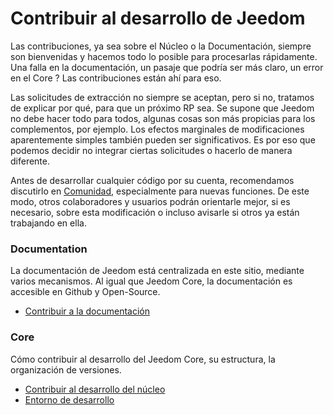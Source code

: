 # Contribuir al desarrollo de Jeedom

Las contribuciones, ya sea sobre el Núcleo o la Documentación, siempre son bienvenidas y hacemos todo lo posible para procesarlas rápidamente. Una falla en la documentación, un pasaje que podría ser más claro, un error en el Core ? Las contribuciones están ahí para eso.

Las solicitudes de extracción no siempre se aceptan, pero si no, tratamos de explicar por qué, para que un próximo RP sea. Se supone que Jeedom no debe hacer todo para todos, algunas cosas son más propicias para los complementos, por ejemplo. Los efectos marginales de modificaciones aparentemente simples también pueden ser significativos. Es por eso que podemos decidir no integrar ciertas solicitudes o hacerlo de manera diferente.

Antes de desarrollar cualquier código por su cuenta, recomendamos discutirlo en [Comunidad](https://community.jeedom.com/), especialmente para nuevas funciones. De este modo, otros colaboradores y usuarios podrán orientarle mejor, si es necesario, sobre esta modificación o incluso avisarle si otros ya están trabajando en ella.

### Documentation

La documentación de Jeedom está centralizada en este sitio, mediante varios mecanismos. Al igual que Jeedom Core, la documentación es accesible en Github y Open-Source.

- [Contribuir a la documentación](/es_ES/contribute/doc)

### Core

Cómo contribuir al desarrollo del Jeedom Core, su estructura, la organización de versiones.

- [Contribuir al desarrollo del núcleo](/es_ES/contribute/core)
- [Entorno de desarrollo](/es_ES/contribute/dev_env)

